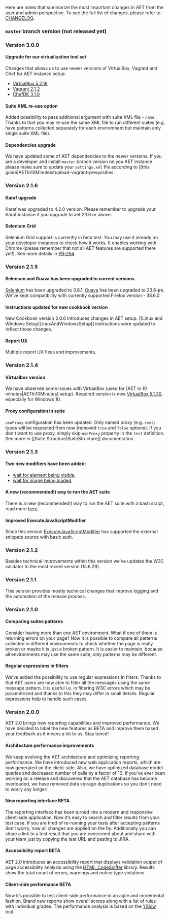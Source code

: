 Here are notes that summarize the most important changes in AET from the user and admin perspective.
To see the full list of changes, please refer to [CHANGELOG](https://github.com/Cognifide/aet/blob/master/CHANGELOG.md).

### `master` branch version (not released yet)


### Version 3.0.0

#### Upgrade for our virtualization tool set

Changes that allows us to use newer versions of VirtualBox, Vagrant and Chef for AET instance setup:

* [VirtualBox 5.2.18](https://www.virtualbox.org/wiki/Downloads)
* [Vagrant 2.1.2](https://releases.hashicorp.com/vagrant/)
* [ChefDK 3.1.0](https://downloads.chef.io/chefdk/stable)

#### Suite XML re-use option
Added possibility to pass additional argument with suite XML file - `name`.
Thanks to that you may re-use the same XML file to run different suites
(e.g. have patterns collected separately for each environment but maintain only single suite XML file).

#### Dependencies upgrade
We have updated some of AET dependencies to the newer versions. If you are a developer and install `master` branch version on you AET instance
please make sure to update your `settings.xml` file according to [[this guide|AETIn10Minutes#upload-vagrant-prequisities.

### Version 2.1.6
#### Karaf upgrade
Karaf was upgraded to 4.2.0 version. Please remember to upgrade your Karaf instance if you upgrade to aet 2.1.6 or above.

#### Selenium Grid
Selenium Grid support is currently in beta test. You may use it already on your developer instances to check how it works.
It enables working with Chrome (please remember that not all AET features are supported there yet!). See more details in [PR-264](https://github.com/Cognifide/aet/pull/264).

### Version 2.1.5
#### Selenium and Guava has been upgraded to current versions
[Selenium](http://www.seleniumhq.org/download) has been upgraded to 3.8.1.
[Guava](https://github.com/google/guava) has been upgraded to 23.6-jre. 
We've kept compatibility with currently supported Firefox version - 38.6.0.

#### Instructions updated for new cookbook version
New Cookbook version 2.0.0 introduces changes in AET setup.
[[Linux and Windows Setup|LinuxAndWindowsSetup]] instructions were updated to reflect those changes.

#### Report UX
Multiple report UX fixes and improvements.

### Version 2.1.4
#### Virtualbox version
We have observed some issues with VirtualBox (used for [AET in 10 minutes|AETIn10Minutes] setup).
Required version is now [VirtualBox 5.1.30](https://www.virtualbox.org/wiki/Download_Old_Builds_5_1), especially for Windows 10.

#### Proxy configuration in suite
`useProxy` configuration has been updated. Only named proxy (e.g. `rest`) types will be respected from now 
(removed `true` and `false` options). If you don't want to use proxy, simply skip `useProxy` property in the `test` definition.
See more in [[Suite Structure|SuiteStructure]] documentation.

### Version 2.1.3
#### Two new modifiers have been added:
- [wait for element being visible](https://github.com/Cognifide/aet/wiki/WaitForElementToBeVisibleModifier),
- [wait for image being loaded](https://github.com/Cognifide/aet/wiki/WaitForImageCompletionModifier).

#### A new (recommended!) way to run the AET suite
There is a new (recommended!) way to run the AET suite with a bash script, read more [here](https://github.com/Cognifide/aet/wiki/ClientScripts).

#### Improved ExecuteJavaScriptModifier
Since this version [ExecuteJavaScriptModifier](https://github.com/Cognifide/aet/wiki/ExecuteJavaScriptModifier) has supported the external snippets source with basic auth.

### Version 2.1.2
Besides technical improvements within this version we've updated the W3C validator to the most recent version (15.6.29).

### Version 2.1.1
This version provides mostly technical changes that improve logging and the automation of the release process.

### Version 2.1.0
#### Comparing suites patterns
Consider having more than one AET environment. What if one of them is returning errors on your page? Now it is possible to compare all patterns collected in different environments to check whether the page is really broken or maybe it is just a broken pattern. It is easier to maintain, because all environments may use the same suite, only patterns may be different.

#### Regular expressions in filters
We've added the possibility to use regular expressions in filters. Thanks to that AET users are now able to filter all the messages using the same message pattern. It is useful i.e. in filtering W3C errors which may be parametrized and thanks to this they may differ in small details. Regular expressions help to handle such cases.

### Version 2.0.0
AET 2.0 brings new reporting capabilities and improved performance. We have decided to label the new features as BETA and 
improve them based your feedback as it means a lot to us. Stay tuned!

#### Architecture performance improvements
We keep evolving the AET architecture and optimizing reporting performance. We have introduced new web application reports, 
which are now generated on the client-side. Also, we have optimized database model queries and decreased number of calls by a factor of 10. 
If you’ve ever been working on a release and discovered that the AET database has become overloaded, we have removed data storage duplications so you don’t need to worry any longer!

#### New reporting interface BETA
The reporting interface has been turned into a modern and responsive client-side application. 
Now it’s easy to search and filter results from your test case. If you are tired of re-running your tests after 
accepting patterns don’t worry, now all changes are applied on the fly. Additionally you can share a link to a test result 
that you are concerned about and share with your team just by copying the test URL and pasting to JIRA.

#### Accessibility report BETA
AET 2.0 introduces an accessibility report that displays validation output of page accessibility analysis using the 
[HTML_CodeSniffer](http://squizlabs.github.io/HTML_CodeSniffer/) library. Results show the total count of errors, warnings and notice type violations.

#### Client-side performance BETA
Now it’s possible to test client-side performance in an agile and incremental fashion. Brand new reports show overall scores along with a 
list of rules with individual grades. The performance analysis is based on the [YSlow](http://yslow.org/) tool.

